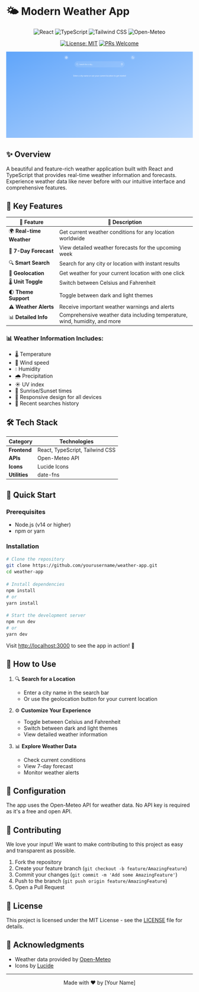 # 🌤️ Modern Weather App

<div align="center">

![React](https://img.shields.io/badge/React-20232A?style=for-the-badge&logo=react&logoColor=61DAFB)
![TypeScript](https://img.shields.io/badge/TypeScript-007ACC?style=for-the-badge&logo=typescript&logoColor=white)
![Tailwind CSS](https://img.shields.io/badge/Tailwind_CSS-38B2AC?style=for-the-badge&logo=tailwind-css&logoColor=white)
![Open-Meteo](https://img.shields.io/badge/Open--Meteo-00A3E0?style=for-the-badge&logo=openweathermap&logoColor=white)

[![License: MIT](https://img.shields.io/badge/License-MIT-yellow.svg?style=for-the-badge)](https://opensource.org/licenses/MIT)
[![PRs Welcome](https://img.shields.io/badge/PRs-welcome-brightgreen.svg?style=for-the-badge)](http://makeapullrequest.com)

</div>

<div align="center">
  <img src="screenshot.png" alt="Weather App Screenshot" width="800px"/>
</div>

## ✨ Overview

A beautiful and feature-rich weather application built with React and TypeScript that provides real-time weather information and forecasts. Experience weather data like never before with our intuitive interface and comprehensive features.

## 🌟 Key Features

<div align="center">

| 🎯 Feature | 📝 Description |
|------------|---------------|
| 🌍 **Real-time Weather** | Get current weather conditions for any location worldwide |
| 📅 **7-Day Forecast** | View detailed weather forecasts for the upcoming week |
| 🔍 **Smart Search** | Search for any city or location with instant results |
| 📍 **Geolocation** | Get weather for your current location with one click |
| 🌡️ **Unit Toggle** | Switch between Celsius and Fahrenheit |
| 🌓 **Theme Support** | Toggle between dark and light themes |
| ⚠️ **Weather Alerts** | Receive important weather warnings and alerts |
| 📊 **Detailed Info** | Comprehensive weather data including temperature, wind, humidity, and more |

</div>

### 📊 Weather Information Includes:
- 🌡️ Temperature
- 💨 Wind speed
- 💧 Humidity
- 🌧️ Precipitation
- ☀️ UV index
- 🌅 Sunrise/Sunset times
- 📱 Responsive design for all devices
- 🔄 Recent searches history

## 🛠️ Tech Stack

<div align="center">

| Category | Technologies |
|----------|--------------|
| **Frontend** | React, TypeScript, Tailwind CSS |
| **APIs** | Open-Meteo API |
| **Icons** | Lucide Icons |
| **Utilities** | date-fns |

</div>

## 🚀 Quick Start

### Prerequisites

- Node.js (v14 or higher)
- npm or yarn

### Installation

```bash
# Clone the repository
git clone https://github.com/yourusername/weather-app.git
cd weather-app

# Install dependencies
npm install
# or
yarn install

# Start the development server
npm run dev
# or
yarn dev
```

Visit [http://localhost:3000](http://localhost:3000) to see the app in action! 🎉

## 📱 How to Use

1. 🔍 **Search for a Location**
   - Enter a city name in the search bar
   - Or use the geolocation button for your current location

2. ⚙️ **Customize Your Experience**
   - Toggle between Celsius and Fahrenheit
   - Switch between dark and light themes
   - View detailed weather information

3. 📊 **Explore Weather Data**
   - Check current conditions
   - View 7-day forecast
   - Monitor weather alerts

## 🔧 Configuration

The app uses the Open-Meteo API for weather data. No API key is required as it's a free and open API.

## 🤝 Contributing

We love your input! We want to make contributing to this project as easy and transparent as possible.

1. Fork the repository
2. Create your feature branch (`git checkout -b feature/AmazingFeature`)
3. Commit your changes (`git commit -m 'Add some AmazingFeature'`)
4. Push to the branch (`git push origin feature/AmazingFeature`)
5. Open a Pull Request

## 📝 License

This project is licensed under the MIT License - see the [LICENSE](LICENSE) file for details.

## 🙏 Acknowledgments

- Weather data provided by [Open-Meteo](https://open-meteo.com/)
- Icons by [Lucide](https://lucide.dev/)

---

<div align="center">
Made with ❤️ by [Your Name]
</div> 